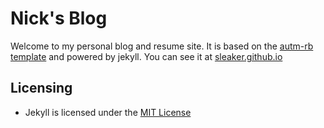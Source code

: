 # Nick's Blog

Welcome to my personal blog and resume site. It is based on the [autm-rb template](https://github.com/railsr/autm-rb) and powered by jekyll.  You can see it at [sleaker.github.io](https://sleaker.github.io)

## Licensing

- Jekyll is licensed under the [MIT License](https://github.com/jekyll/jekyll/blob/master/LICENSE)

